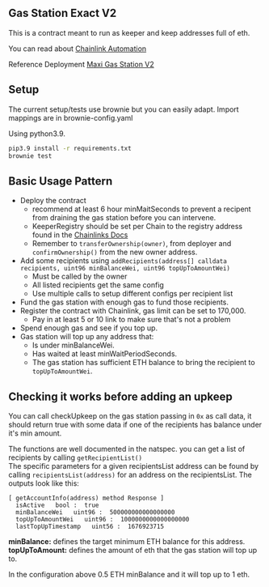 ## Gas Station Exact V2


This is a contract meant to run as keeper and keep addresses full of eth.

You can read about [Chainlink Automation](https://docs.chain.link/chainlink-automation/introduction)

Reference Deployment [Maxi Gas Station V2](https://etherscan.io/address/0x7fb8f5d04b521b6880158819e69538655aabd5c4#code)

## Setup
The current setup/tests use brownie but you can easily adapt.  Import mappings are in brownie-config.yaml

Using python3.9.  
```bash
pip3.9 install -r requirements.txt
brownie test
```

## Basic Usage Pattern
- Deploy the contract
   - recommend at least 6 hour minMaitSeconds to prevent a recipent from draining the gas station before you can intervene.
   - KeeperRegistry should be set per Chain to the registry address found in the [Chainlinks Docs](https://docs.chain.link/chainlink-automation/supported-networks)
   - Remember to `transferOwnership(owner)`, from deployer and `confirmOwnership()` from the new owner address.
- Add some recipients using `addRecipients(address[] calldata recipients, uint96 minBalanceWei, uint96 topUpToAmountWei)`
  - Must be called by the owner
  - All listed recipients get the same config
  - Use multiple calls to setup different configs per recipient list
- Fund the gas station with enough gas to fund those recipients.
- Register the contract with Chainlink, gas limit can be set to 170,000.
  - Pay in at least 5 or 10 link to make sure that's not a problem
- Spend enough gas and see if you top up.
- Gas station will top up any address that:
  - Is under minBalanceWei.
  - Has waited at least minWaitPeriodSeconds.
  - The gas station has sufficient ETH balance to bring the recipient to `topUpToAmountWei`.

## Checking it works before adding an upkeep
You can call checkUpkeep on the gas station passing in `0x` as call data, it should return true with some data if one of the recipients has balance under it's min amount.

The functions are well documented in the natspec.  you can get a list of recipients by calling  `getRecipientList()`  
The specific parameters for a given recipientsList address can be found by calling `recipientsList(address)` for an address on the recipientsList.  The outputs look like this:
```
[ getAccountInfo(address) method Response ]
  isActive   bool :  true
  minBalanceWei   uint96 :  500000000000000000
  topUpToAmountWei   uint96 :  1000000000000000000
  lastTopUpTimestamp   uint56 :  1676923715
```
**minBalance:** defines the target minimum ETH balance for this address.
**topUpToAmount:** defines the amount of eth that the gas station will top up to.

In the configuration above 0.5 ETH minBalance and it will top up to 1 eth.

